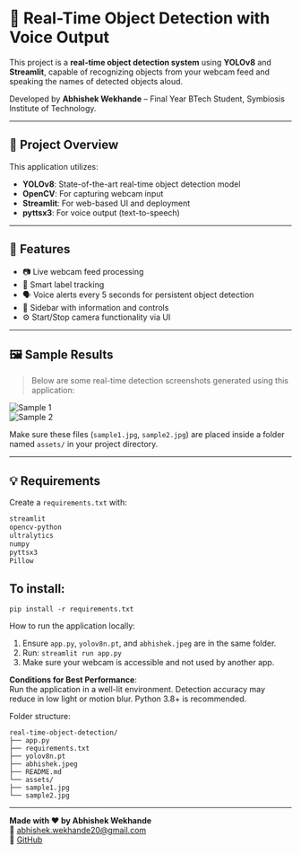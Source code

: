 # 📸 Real-Time Object Detection with Voice Output

This project is a **real-time object detection system** using **YOLOv8** and **Streamlit**, capable of recognizing objects from your webcam feed and speaking the names of detected objects aloud.

Developed by **Abhishek Wekhande** – Final Year BTech Student, Symbiosis Institute of Technology.

---

## 🧠 Project Overview

This application utilizes:
- **YOLOv8**: State-of-the-art real-time object detection model
- **OpenCV**: For capturing webcam input
- **Streamlit**: For web-based UI and deployment
- **pyttsx3**: For voice output (text-to-speech)

---

## 🚀 Features

- 📷 Live webcam feed processing
- 🧠 Smart label tracking
- 🗣️ Voice alerts every 5 seconds for persistent object detection
- 🧭 Sidebar with information and controls
- ⚙️ Start/Stop camera functionality via UI

---

## 🖼️ Sample Results

> Below are some real-time detection screenshots generated using this application:

![Sample 1](assets/sample1.jpg)  
![Sample 2](assets/sample2.jpg)

Make sure these files (`sample1.jpg`, `sample2.jpg`) are placed inside a folder named `assets/` in your project directory.

---

## 💡 Requirements

Create a `requirements.txt` with:

```txt
streamlit
opencv-python
ultralytics
numpy
pyttsx3
Pillow
```

## To install:  
```
pip install -r requirements.txt
```

How to run the application locally:  
1. Ensure `app.py`, `yolov8n.pt`, and `abhishek.jpeg` are in the same folder.  
2. Run:
```streamlit run app.py```  
4. Make sure your webcam is accessible and not used by another app.

**Conditions for Best Performance**:  
Run the application in a well-lit environment. Detection accuracy may reduce in low light or motion blur. Python 3.8+ is recommended.

Folder structure:
```
real-time-object-detection/
├── app.py
├── requirements.txt
├── yolov8n.pt
├── abhishek.jpeg
├── README.md
└── assets/
├── sample1.jpg
└── sample2.jpg
```

---

**Made with ❤️ by Abhishek Wekhande**  
📧 abhishek.wekhande20@gmail.com  
🔗 [GitHub](https://github.com/abhishek-wekhande)
